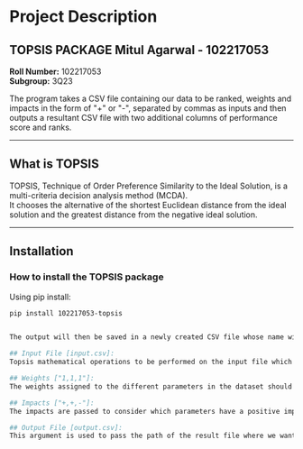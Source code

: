 # Project Description

## TOPSIS PACKAGE Mitul Agarwal - 102217053

**Roll Number:** 102217053  
**Subgroup:** 3Q23

The program takes a CSV file containing our data to be ranked, weights and impacts in the form of "+" or "-", separated by commas as inputs and then outputs a resultant CSV file with two additional columns of performance score and ranks.

---

## What is TOPSIS

TOPSIS, Technique of Order Preference Similarity to the Ideal Solution, is a multi-criteria decision analysis method (MCDA).  
It chooses the alternative of the shortest Euclidean distance from the ideal solution and the greatest distance from the negative ideal solution.

---

## Installation

### How to install the TOPSIS package

Using pip install:
```bash
pip install 102217053-topsis


The output will then be saved in a newly created CSV file whose name will be provided in the command line by the user.

## Input File [input.csv]:
Topsis mathematical operations to be performed on the input file which contains a dataset having different fields.

## Weights ["1,1,1"]:
The weights assigned to the different parameters in the dataset should be passed in the argument, separated by commas.

## Impacts ["+,+,-"]:
The impacts are passed to consider which parameters have a positive impact on the decision and which ones have a negative impact. Only `+` and `-` values should be passed and should be separated with `,` only.

## Output File [output.csv]:
This argument is used to pass the path of the result file where we want the rank and performance score to be stored.
